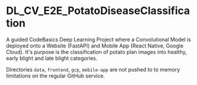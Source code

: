 # DL_CV_E2E_PotatoDiseaseClassification
A guided CodeBasics Deep Learning Project where a Convolutional Model is deployed onto a Website (FastAPI) and Mobile App (React Native, Google Cloud). It's purpose is the classification of potato plan images into healthy, early blight and late blight categories.

Directories `data`, `frontend`, `gcp`, `mobile-app` are not pushed to to memory limitations on the regular GitHub service.
